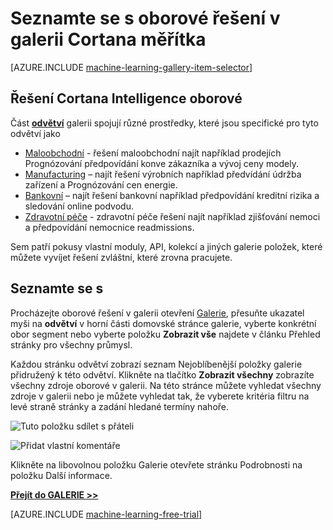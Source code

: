 <properties
    pageTitle="Cortana Intelligence Galerie řešení oborové | Microsoft Azure"
    description="Seznamte se s odvětví řešení v galerii Intelligence Cortana."
    services="machine-learning"
    documentationCenter=""
    authors="garyericson"
    manager="jhubbard"
    editor="cgronlun"/>

<tags
    ms.service="machine-learning"
    ms.workload="data-services"
    ms.tgt_pltfrm="na"
    ms.devlang="na"
    ms.topic="article"
    ms.date="10/13/2016"
    ms.author="roopalik;garye"/>


# <a name="discover-industry-specific-solutions-in-the-cortana-intelligence-gallery"></a>Seznamte se s oborové řešení v galerii Cortana měřítka

[AZURE.INCLUDE [machine-learning-gallery-item-selector](../../includes/machine-learning-gallery-item-selector.md)]

## <a name="industry-specific-cortana-intelligence-solutions"></a>Řešení Cortana Intelligence oborové

Část **[odvětví](https://gallery.cortanaintelligence.com/industries)** galerii spojují různé prostředky, které jsou specifické pro tyto odvětví jako

- [Maloobchodní](https://gallery.cortanaintelligence-int.com/industries/retail) - řešení maloobchodní najít například prodejích Prognózování předpovídání konve zákazníka a vývoj ceny modely.
- [Manufacturing](https://gallery.cortanaintelligence-int.com/industries/manufacturing) – najít řešení výrobních například předvídání údržba zařízení a Prognózování cen energie.
- [Bankovní](https://gallery.cortanaintelligence-int.com/industries/banking) – najít řešení bankovní například předpovídání kreditní rizika a sledování online podvodu.
- [Zdravotní péče](https://gallery.cortanaintelligence-int.com/industries/healthcare) - zdravotní péče řešení najít například zjišťování nemoci a předpovídání nemocnice readmissions.

Sem patří pokusy vlastní moduly, API, kolekcí a jiných galerie položek, které můžete vyvíjet řešení zvláštní, které zrovna pracujete.

## <a name="discover"></a>Seznamte se s

 Procházejte oborové řešení v galerii otevření [Galerie](http://gallery.cortanaintelligence.com), přesuňte ukazatel myši na **odvětví** v horní části domovské stránce galerie, vyberte konkrétní obor segment nebo vyberte položku **Zobrazit vše** najdete v článku Přehled stránky pro všechny průmysl.

 Každou stránku odvětví zobrazí seznam Nejoblíbenější položky galerie přidružený k této odvětví.
Klikněte na tlačítko **Zobrazit všechny** zobrazíte všechny zdroje oborové v galerii.
Na této stránce můžete vyhledat všechny zdroje v galerii nebo je můžete vyhledat tak, že vyberete kritéria filtru na levé straně stránky a zadání hledané termíny nahoře.

![Tuto položku sdílet s přáteli](media\machine-learning-gallery-how-to-use-contribute-publish\share-links.png)

![Přidat vlastní komentáře](media\machine-learning-gallery-how-to-use-contribute-publish\comments.png)

 Klikněte na libovolnou položku Galerie otevřete stránku Podrobnosti na položku Další informace.


**[Přejít do GALERIE >>](http://gallery.cortanaintelligence.com)**

[AZURE.INCLUDE [machine-learning-free-trial](../../includes/machine-learning-free-trial.md)]
